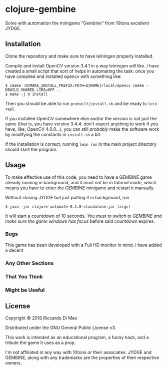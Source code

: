 # clojure-gembine

Solve with automation the minigame "Gembine" from 10tons excellent JYDGE.

## Installation

Clone the repository and make sure to have leiningen properly installed.

Compile and install OpenCV version 3.4.1 in a way leiningen will like. I have created a small script that sort of helps in automating the task: once you have compiled and installed opencv with something like:

    $ cmake -DCMAKE_INSTALL_PREFIX:PATH=${HOME}/local/opencv cmake -DBUILD_SHARED_LIBS=OFF ..
    $ make -j 8 install 
    
Then you should be able to run ``prebuilt/install.sh`` and be ready to ``lein repl``.

If you installed OpenCV somewhere else and/or the version is not just the same (that is, you have version 3.4.4: don't expect anything to work if you have, like, OpenCV 4.0.0…), you can still _probably_ make the software work by modifying the constants in ``install.sh`` a bit. 

If the installation is correct, running ``lein run`` in the main project directory should start the program.

## Usage

To make effective use of this code, you need to have a GEMBINE game already running in background, and it must *not be in tutorial mode*, which means you have to enter the GEMBINE minigame and restart it manually.

Without closing JYDGE but just putting it in background, run

    $ java -jar clojure-automate-0.1.0-standalone.jar [args]

It will start a countdown of 10 seconds. *You must to switch to GEMBINE and make sure the game windows has focus* before said countdown expires.

### Bugs

This game has been developed with a Full HD monitor in mind. I have added a decent 

### Any Other Sections
### That You Think
### Might be Useful

## License

Copyright © 2018 Riccardo Di Meo

Distributed under the GNU General Public License v3.

This work is intended as an educational program, a funny hack, and a tribute the game it uses as a prop.

I'm not affiliated in any way with 10tons or their associates: JYDGE and GEMBINE, along with any trademarks are the properties of their respective owners.

